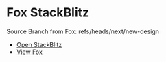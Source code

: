 # Fox StackBlitz

Source Branch from Fox: refs/heads/next/new-design

- [Open StackBlitz](https://stackblitz.com/github/assecosolutions/fox-stackblitz/tree/cbc951d8ed13e2169741295ccf0da3a2274ab174?terminal=start)
- [View Fox](https://github.com/assecosolutions/fox/tree/2d58f65b1cf452c28ebd5ce476d8457aeac85043)
